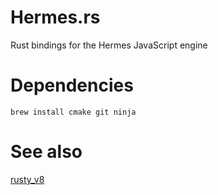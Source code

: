 # Hermes.rs
Rust bindings for the Hermes JavaScript engine

# Dependencies
```
brew install cmake git ninja
```

# See also
[rusty_v8](https://github.com/denoland/rusty_v8)
